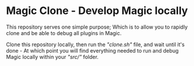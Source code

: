 
# Magic Clone - Develop Magic locally

This repository serves one simple purpose; Which is to allow you to rapidly clone and be able
to debug all plugins in Magic.

Clone this repository locally, then run the _"clone.sh"_ file, and wait until it's done - At
which point you will find everything needed to run and debug Magic locally within your _"src/"_
folder.

